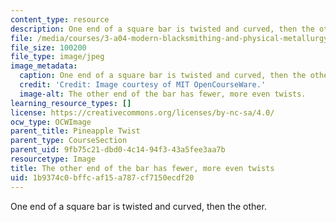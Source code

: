 ```yaml
---
content_type: resource
description: One end of a square bar is twisted and curved, then the other.
file: /media/courses/3-a04-modern-blacksmithing-and-physical-metallurgy-fall-2008/1b9374c0bffcaf15a787cf7150ecdf20_104.jpg
file_size: 100200
file_type: image/jpeg
image_metadata:
  caption: One end of a square bar is twisted and curved, then the other.
  credit: 'Credit: Image courtesy of MIT OpenCourseWare.'
  image-alt: The other end of the bar has fewer, more even twists.
learning_resource_types: []
license: https://creativecommons.org/licenses/by-nc-sa/4.0/
ocw_type: OCWImage
parent_title: Pineapple Twist
parent_type: CourseSection
parent_uid: 9fb75c21-dbd0-4c14-94f3-43a5fee3aa7b
resourcetype: Image
title: The other end of the bar has fewer, more even twists
uid: 1b9374c0-bffc-af15-a787-cf7150ecdf20
---
```

One end of a square bar is twisted and curved, then the other.